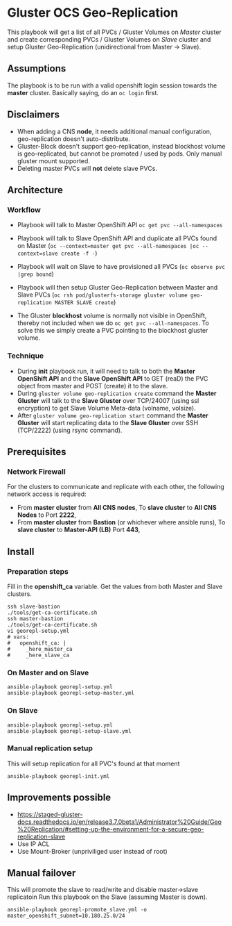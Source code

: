 # Gluster OCS Geo-Replication
This playbook will get a list of all PVCs / Gluster Volumes on *Master* cluster and create corresponding PVCs / Gluster Volumes on *Slave* cluster and setup Gluster Geo-Replication (unidirectional from Master -> Slave).

## Assumptions
The playbook is to be run with a valid openshift login session towards the **master** cluster. Basically saying, do an `oc login` first.

## Disclaimers
* When adding a CNS **node**, it needs additional manual configuration, geo-replication doesn't auto-distribute.
* Gluster-Block doesn't support geo-replication, instead blockhost volume is geo-replicated, but cannot be promoted / used by pods. Only manual gluster mount supported.
* Deleting master PVCs will **not** delete slave PVCs.

## Architecture

### Workflow
* Playbook will talk to Master OpenShift API `oc get pvc --all-namespaces`
* Playbook will talk to Slave OpenShift API and duplicate all PVCs found on Master (`oc --context=master get pvc --all-namespaces |oc --context=slave create -f -`) 
* Playbook will wait on Slave to have provisioned all PVCs (`oc observe pvc |grep bound`)
* Playbook will then setup Gluster Geo-Replication between Master and Slave PVCs (`oc rsh pod/glusterfs-storage gluster volume geo-replication MASTER SLAVE create`)

* The Gluster **blockhost** volume is normally not visible in OpenShift, thereby not included when we do `oc get pvc --all-namespaces`.
  To solve this we simply create a PVC pointing to the blockhost gluster volume.

### Technique
* During **init** playbook run, it will need to talk to both the **Master OpenShift API** and the **Slave OpenShift API** to GET (reaD) the PVC object from master and POST (create) it to the slave.
* During `gluster volume geo-replication create` command the **Master Gluster** will talk to the **Slave Gluster** over TCP/24007 (using ssl encryption) to get Slave Volume Meta-data (volname, volsize).
* After `gluster volume geo-replication start` command the **Master Gluster** will start replicating data to the **Slave Gluster** over SSH (TCP/2222) (using rsync command).


## Prerequisites

### Network Firewall
For the clusters to communicate and replicate with each other, the following network access is required:
* From **master cluster** from **All CNS nodes**, To **slave cluster** to **All CNS Nodes** to Port **2222**, 
* From **master cluster** from **Bastion** (or whichever where ansible runs), To **slave cluster** to **Master-API (LB)** Port **443**, 


## Install

### Preparation steps
Fill in the **openshift_ca** variable.
Get the values from both Master and Slave clusters.
```
ssh slave-bastion
./tools/get-ca-certificate.sh
ssh master-bastion
./tools/get-ca-certificate.sh
vi georepl-setup.yml
# vars:
#   openshift_ca: |
#     _here_master_ca
#     _here_slave_ca 
```


### On Master and on Slave
```
ansible-playbook georepl-setup.yml
ansible-playbook georepl-setup-master.yml
```

### On Slave
```
ansible-playbook georepl-setup.yml
ansible-playbook georepl-setup-slave.yml
```

### Manual replication setup
This will setup replication for all PVC's found at that moment
```
ansible-playbook georepl-init.yml
```

## Improvements possible
* https://staged-gluster-docs.readthedocs.io/en/release3.7.0beta1/Administrator%20Guide/Geo%20Replication/#setting-up-the-environment-for-a-secure-geo-replication-slave
 * Use IP ACL
 * Use Mount-Broker (unpriviliged user instead of root)

## Manual failover
This will promote the slave to read/write and disable master->slave replicatoin
Run this playbook on the Slave (assuming Master is down).
```
ansible-playbook georepl-promote_slave.yml -o master_openshift_subnet=10.180.25.0/24
```

